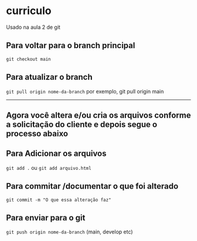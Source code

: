 # curriculo
Usado na aula 2 de git

## Para voltar para o branch principal
`git checkout main`

## Para atualizar o branch
`git pull origin nome-da-branch`
por exemplo, git pull origin main

---
Agora você altera e/ou cria os arquivos conforme a solicitação do cliente e depois segue o processo abaixo
---

## Para Adicionar os arquivos
`git add .` ou `git add arquivo.html`

## Para  commitar /documentar o que foi alterado
`git commit -m "O que essa alteração faz"`

## Para enviar para o git
`git push origin nome-da-branch` (main, develop etc)